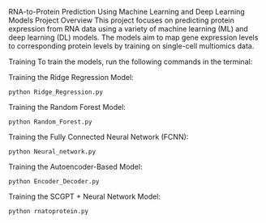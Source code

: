 RNA-to-Protein Prediction Using Machine Learning and Deep Learning Models
Project Overview
This project focuses on predicting protein expression from RNA data using a variety of machine learning (ML) and deep learning (DL) models. The models aim to map gene expression levels to corresponding protein levels by training on single-cell multiomics data.


Training
To train the models, run the following commands in the terminal:

Training the Ridge Regression Model:
```
python Ridge_Regression.py
```

Training the Random Forest Model:
```
python Random_Forest.py
```

Training the Fully Connected Neural Network (FCNN):
```
python Neural_network.py
```

Training the Autoencoder-Based Model:
```
python Encoder_Decoder.py
```

Training the SCGPT + Neural Network Model:
```
python rnatoprotein.py
```
